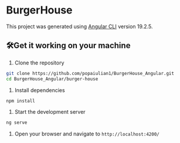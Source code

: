 # BurgerHouse

This project was generated using [Angular CLI](https://github.com/angular/angular-cli) version 19.2.5.

## 🛠️Get it working on your machine
1. Clone the repository

```bash
git clone https://github.com/popaiulian1/BurgerHouse_Angular.git
cd BurgerHouse_Angular/burger-house
```
1. Install dependencies

```bash
npm install
```

1. Start the development server

```bash
ng serve
```

1. Open your browser and navigate to `http://localhost:4200/`
